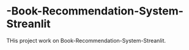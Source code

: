 # -Book-Recommendation-System-Streanlit
 THis project work on  Book-Recommendation-System-Streanlit.

